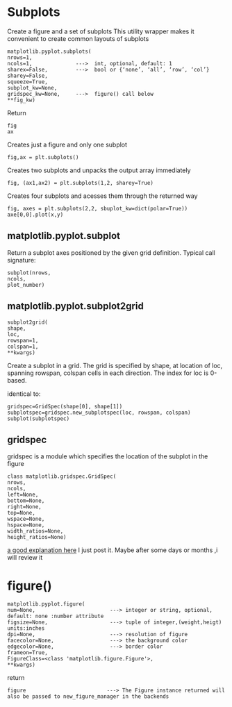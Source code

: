 # Subplots
Create a figure and a set of subplots
This utility wrapper makes it convenient to create common layouts of subplots
```
matplotlib.pyplot.subplots(
nrows=1, 
ncols=1,              --->  int, optional, default: 1
sharex=False,         --->  bool or {‘none’, ‘all’, ‘row’, ‘col’}
sharey=False, 
squeeze=True, 
subplot_kw=None, 
gridspec_kw=None,     --->  figure() call below
**fig_kw)
```
Return
```
fig
ax
```
Creates just a figure and only one subplot
```
fig,ax = plt.subplots()

```
Creates two subplots and unpacks the output array immediately
```
fig, (ax1,ax2) = plt.subplots(1,2, sharey=True)

```
Creates four subplots and acesses them through the returned way
```
fig, axes = plt.subplots(2,2, sbuplot_kw=dict(polar=True))
axe[0,0].plot(x,y)
```
## matplotlib.pyplot.subplot
Return a subplot axes positioned by the given grid definition.
Typical call signature:
```
subplot(nrows,
ncols,
plot_number)
```
## matplotlib.pyplot.subplot2grid
```
subplot2grid(
shape,
loc,
rowspan=1, 
colspan=1, 
**kwargs)
```
Create a subplot in a grid. The grid is specified by shape, at location of loc, spanning rowspan, colspan cells in each direction. The index for loc is 0-based.

identical to:
```
gridspec=GridSpec(shape[0], shape[1])
subplotspec=gridspec.new_subplotspec(loc, rowspan, colspan)
subplot(subplotspec)
```

## gridspec
gridspec is a module which specifies the location of the subplot in the figure

```
class matplotlib.gridspec.GridSpec(
nrows, 
ncols, 
left=None, 
bottom=None, 
right=None, 
top=None, 
wspace=None, 
hspace=None, 
width_ratios=None, 
height_ratios=None)

```
[a good explanation here](https://matplotlib.org/users/gridspec.html?highlight=gridspec)
I just post it. Maybe after some days or months ,i will review it 



# figure()
```
matplotlib.pyplot.figure(
num=None,                        ---> integer or string, optional, default: none :number attribute
figsize=None,                    ---> tuple of integer,(weight,heigt) units:inches
dpi=None,                        ---> resolution of figure
facecolor=None,                  ---> the background color 
edgecolor=None,                  ---> border color
frameon=True, 
FigureClass=<class 'matplotlib.figure.Figure'>,
**kwargs)
```
return
```
figure                          ---> The Figure instance returned will also be passed to new_figure_manager in the backends
```





























